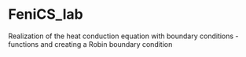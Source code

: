 # FeniCS_lab
Realization of the heat conduction equation with boundary conditions - functions and creating a Robin boundary condition
